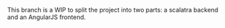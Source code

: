 This branch is a WIP to split the project into two parts: a scalatra backend and an AngularJS frontend.
